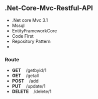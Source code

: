 ## .Net-Core-Mvc-Restful-API

- .Net core Mvc 3.1
- Mssql
- EntityFrameworkCore
- Code First
- Repository Pattern
- 
### Route

- **GET** &nbsp;&nbsp;&nbsp;/getbyid/1
- **GET** &nbsp;&nbsp;&nbsp;/getall
- **POST** &nbsp;&nbsp;&nbsp;/add
- **PUT** &nbsp;&nbsp;&nbsp;/update/1
- **DELETE** &nbsp;&nbsp;&nbsp;/delete/1

